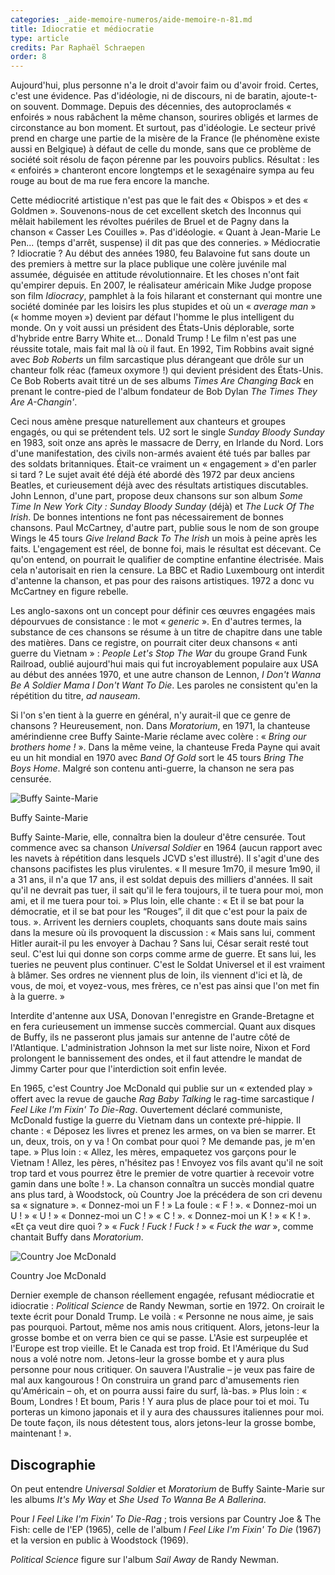 ```yaml
---
categories: _aide-memoire-numeros/aide-memoire-n-81.md
title: Idiocratie et médiocratie
type: article
credits: Par Raphaël Schraepen
order: 8
---
```

Aujourd'hui, plus personne n'a le droit d'avoir faim ou d'avoir froid. Certes, c'est une évidence. Pas d'idéologie, ni de discours, ni de baratin, ajoute-t-on souvent. Dommage. Depuis des décennies, des autoproclamés « enfoirés » nous rabâchent la même chanson, sourires obligés et larmes de circonstance au bon moment. Et surtout, pas d'idéologie. Le secteur privé prend en charge une partie de la misère de la France (le phénomène existe aussi en Belgique) à défaut de celle du monde, sans que ce problème de société soit résolu de façon pérenne par les pouvoirs publics. Résultat : les « enfoirés » chanteront encore longtemps et le sexagénaire sympa au feu rouge au bout de ma rue fera encore la manche.

Cette médiocrité artistique n'est pas que le fait des « Obispos » et des « Goldmen ». Souvenons-nous de cet excellent sketch des Inconnus qui mêlait habilement les révoltes puériles de Bruel et de Pagny dans la chanson « Casser Les Couilles ». Pas d'idéologie. « Quant à Jean-Marie Le Pen... (temps d'arrêt, suspense) il dit pas que des conneries. » Médiocratie ? Idiocratie ? Au début des années 1980, feu Balavoine fut sans doute un des premiers à mettre sur la place publique une colère juvénile mal assumée, déguisée en attitude révolutionnaire. Et les choses n'ont fait qu'empirer depuis. En 2007, le réalisateur américain Mike Judge propose son film _Idiocracy_, pamphlet à la fois hilarant et consternant qui montre une société dominée par les loisirs les plus stupides et où un « _average man_ » (« homme moyen ») devient par défaut l'homme le plus intelligent du monde. On y voit aussi un président des États-Unis déplorable, sorte d'hybride entre Barry White et... Donald Trump ! Le film n'est pas une réussite totale, mais fait mal là où il faut. En 1992, Tim Robbins avait signé avec _Bob Roberts_ un film sarcastique plus dérangeant que drôle sur un chanteur folk réac (fameux oxymore !) qui devient président des États-Unis. Ce Bob Roberts avait titré un de ses albums _Times Are Changing Back_ en prenant le contre-pied de l'album fondateur de Bob Dylan _The Times They Are A-Changin'_.

Ceci nous amène presque naturellement aux chanteurs et groupes engagés, ou qui se prétendent tels. U2 sort le single _Sunday Bloody Sunday_ en 1983, soit onze ans après le massacre de Derry, en Irlande du Nord. Lors d'une manifestation, des civils non-armés avaient été tués par balles par des soldats britanniques. Était-ce vraiment un « engagement » d'en parler si tard ? Le sujet avait été déjà été abordé dès 1972 par deux anciens Beatles, et curieusement déjà avec des résultats artistiques discutables. John Lennon, d'une part, propose deux chansons sur son album _Some Time In New York City : Sunday Bloody Sunday_ (déjà) et _The Luck Of The Irish_. De bonnes intentions ne font pas nécessairement de bonnes chansons. Paul McCartney, d'autre part, publie sous le nom de son groupe Wings le 45 tours _Give Ireland Back To The Irish_ un mois à peine après les faits. L'engagement est réel, de bonne foi, mais le résultat est décevant. Ce qu'on entend, on pourrait le qualifier de comptine enfantine électrisée. Mais cela n'autorisait en rien la censure. La BBC et Radio Luxembourg ont interdit d'antenne la chanson, et pas pour des raisons artistiques. 1972 a donc vu McCartney en figure rebelle.

Les anglo-saxons ont un concept pour définir ces œuvres engagées mais dépourvues de consistance : le mot « _generic_ ». En d'autres termes, la substance de ces chansons se résume à un titre de chapitre dans une table des matières. Dans ce registre, on pourrait citer deux chansons « anti guerre du Vietnam » : _People Let's Stop The War_ du groupe Grand Funk Railroad, oublié aujourd'hui mais qui fut incroyablement populaire aux USA au début des années 1970, et une autre chanson de Lennon, _I Don't Wanna Be A Soldier Mama I Don't Want To Die_. Les paroles ne consistent qu'en la répétition du titre, _ad nauseam_.

Si l'on s'en tient à la guerre en général, n'y aurait-il que ce genre de chansons ? Heureusement, non. Dans _Moratorium_, en 1971, la chanteuse amérindienne cree Buffy Sainte-Marie réclame avec colère : « _Bring our brothers home !_ ». Dans la même veine, la chanteuse Freda Payne qui avait eu un hit mondial en 1970 avec _Band Of Gold_ sort le 45 tours _Bring The Boys Home_. Malgré son contenu anti-guerre, la chanson ne sera pas censurée.

![Buffy Sainte-Marie](/assets/uploads/am-81-buffy-sainte-marie.jpg)

<span class="img-copyright"> Buffy Sainte-Marie </span>

Buffy Sainte-Marie, elle, connaîtra bien la douleur d'être censurée. Tout commence avec sa chanson _Universal Soldier_ en 1964 (aucun rapport avec les navets à répétition dans lesquels JCVD s'est illustré). Il s'agit d'une des chansons pacifistes les plus virulentes. « Il mesure 1m70, il mesure 1m90, il a 31 ans, il n'a que 17 ans, il est soldat depuis des milliers d'années. Il sait qu'il ne devrait pas tuer, il sait qu'il le fera toujours, il te tuera pour moi, mon ami, et il me tuera pour toi. » Plus loin, elle chante : « Et il se bat pour la démocratie, et il se bat pour les “Rouges”, il dit que c'est pour la paix de tous. ». Arrivent les derniers couplets, choquants sans doute mais sains dans la mesure où ils provoquent la discussion : « Mais sans lui, comment Hitler aurait-il pu les envoyer à Dachau ? Sans lui, César serait resté tout seul. C'est lui qui donne son corps comme arme de guerre. Et sans lui, les tueries ne peuvent plus continuer. C'est le Soldat Universel et il est vraiment à blâmer. Ses ordres ne viennent plus de loin, ils viennent d'ici et là, de vous, de moi, et voyez-vous, mes frères, ce n'est pas ainsi que l'on met fin à la guerre. »

Interdite d'antenne aux USA, Donovan l'enregistre en Grande-Bretagne et en fera curieusement un immense succès commercial. Quant aux disques de Buffy, ils ne passeront plus jamais sur antenne de l'autre côté de l'Atlantique. L'administration Johnson la met sur liste noire, Nixon et Ford prolongent le bannissement des ondes, et il faut attendre le mandat de Jimmy Carter pour que l'interdiction soit enfin levée.

En 1965, c'est Country Joe McDonald qui publie sur un « extended play » offert avec la revue de gauche _Rag Baby Talking_ le rag-time sarcastique _I Feel Like I'm Fixin' To Die-Rag_. Ouvertement déclaré communiste, McDonald fustige la guerre du Vietnam dans un contexte pré-hippie. Il chante : « Déposez les livres et prenez les armes, on va bien se marrer. Et un, deux, trois, on y va ! On combat pour quoi ? Me demande pas, je m'en tape. » Plus loin : « Allez, les mères, empaquetez vos garçons pour le Vietnam ! Allez, les pères, n'hésitez pas ! Envoyez vos fils avant qu'il ne soit trop tard et vous pourrez être le premier de votre quartier à recevoir votre gamin dans une boîte ! ». La chanson connaîtra un succès mondial quatre ans plus tard, à Woodstock, où Country Joe la précédera de son cri devenu sa « signature ». « Donnez-moi un F ! » La foule : « F ! ». « Donnez-moi un U ! » « U ! » « Donnez-moi un C ! » « C ! ». « Donnez-moi un K ! » « K ! ». «Et ça veut dire quoi ? » « _Fuck ! Fuck ! Fuck !_ » « _Fuck the war_ », comme chantait Buffy dans _Moratorium_.

![Country Joe McDonald](/assets/uploads/am-81-country-joe-mcdonald.jpg)

<span class="img-copyright"> Country Joe McDonald </span>

Dernier exemple de chanson réellement engagée, refusant médiocratie et idiocratie : _Political Science_ de Randy Newman, sortie en 1972. On croirait le texte écrit pour Donald Trump. Le voilà : « Personne ne nous aime, je sais pas pourquoi. Partout, même nos amis nous critiquent. Alors, jetons-leur la grosse bombe et on verra bien ce qui se passe. L'Asie est surpeuplée et l'Europe est trop vieille. Et le Canada est trop froid. Et l'Amérique du Sud nous a volé notre nom. Jetons-leur la grosse bombe et y aura plus personne pour nous critiquer. On sauvera l'Australie – je veux pas faire de mal aux kangourous ! On construira un grand parc d'amusements rien qu'Américain – oh, et on pourra aussi faire du surf, là-bas. » Plus loin : « Boum, Londres ! Et boum, Paris ! Y aura plus de place pour toi et moi. Tu porteras un kimono japonais et il y aura des chaussures italiennes pour moi. De toute façon, ils nous détestent tous, alors jetons-leur la grosse bombe, maintenant ! ».

## Discographie

On peut entendre _Universal Soldier_ et _Moratorium_ de Buffy Sainte-Marie sur les albums _It's My Way_ et _She Used To Wanna Be A Ballerina_.

Pour _I Feel Like I'm Fixin' To Die-Rag_ ; trois versions par Country Joe & The Fish: celle de l'EP (1965), celle de l'album _I Feel Like I'm Fixin' To Die_ (1967) et la version en public à Woodstock (1969).

_Political Science_ figure sur l'album _Sail Away_ de Randy Newman.
